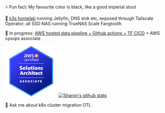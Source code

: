 ⚡ Fun fact: My favourite color is black, like a good imperial stout

🌱 [k3s homelab](https://github.com/serversandbox) running Jellyfin, DNS sink etc, exposed through Tailscale Operator; all SSD NAS running TrueNAS Scale Fangtooth

🔭 In progress: [AWS hosted data pipeline + Github actions + TF CICD](https://github.com/users/sharonwoo/projects/3) + AWS sysops associate

[![walking da talk](saa-168.png)](https://www.credly.com/badges/99f61cd2-0602-4343-b407-f1384521147c/public_url) [![Sharon's github stats](https://github-readme-stats.vercel.app/api?username=sharonwoo&count_private=true&show_icons=true&theme=transparent&rank_icon=percentile&&hide=stars)](https://github.com/anuraghazra/github-readme-stats)

💬 Ask me about k8s cluster migration OTL

<!--
**sharonwoo/sharonwoo** is a ✨ _special_ ✨ repository because its `README.md` (this file) appears on your GitHub profile.

Here are some ideas to get you started:

- 🔭 I’m currently working on ...
- 🌱 I’m currently learning ...
- 👯 I’m looking to collaborate on ...
- 🤔 I’m looking for help with ...
- 💬 Ask me about ...
- 📫 How to reach me: ...
- 😄 Pronouns: ...
- ⚡ Fun fact: ...
-->
